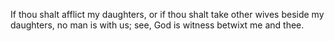 If thou shalt afflict my daughters, or if thou shalt take other wives beside my daughters, no man is with us; see, God is witness betwixt me and thee.
